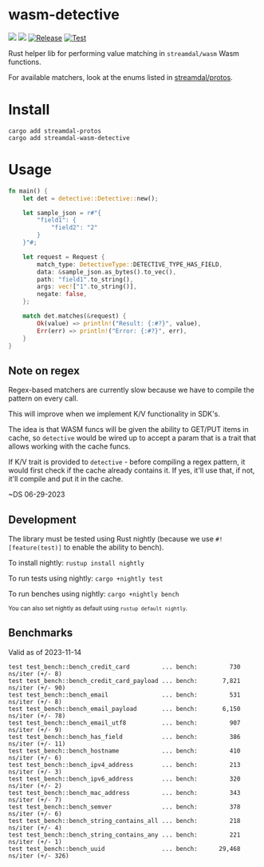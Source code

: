 wasm-detective
================
<a href="https://crates.io/crates/streamdal-wasm-detective/"><img src="https://img.shields.io/crates/v/streamdal-wasm-detective.svg"></a>
<a href="https://docs.rs/streamdal-wasm-detective/"><img src="https://img.shields.io/badge/docs-rustdoc-369"></a>
[![Release](https://github.com/streamdal/wasm-detective/actions/workflows/release.yaml/badge.svg)](https://github.com/streamdal/wasm-detective/actions/workflows/release.yaml)
[![Test](https://github.com/streamdal/wasm-detective/actions/workflows/pr.yaml/badge.svg)](https://github.com/streamdal/wasm-detective/actions/workflows/pr.yaml)

Rust helper lib for performing value matching in `streamdal/wasm` Wasm functions.

For available matchers, look at the enums listed in
[streamdal/protos](https://github.com/streamdal/protos/blob/main/protos/steps/detective.proto).

# Install
```
cargo add streamdal-protos
cargo add streamdal-wasm-detective
```

# Usage
```rust
fn main() {
    let det = detective::Detective::new();

    let sample_json = r#"{
        "field1": {
            "field2": "2"
        }
    }"#;

    let request = Request {
        match_type: DetectiveType::DETECTIVE_TYPE_HAS_FIELD,
        data: &sample_json.as_bytes().to_vec(),
        path: "field1".to_string(),
        args: vec!["1".to_string()],
        negate: false,
    };

    match det.matches(&request) {
        Ok(value) => println!("Result: {:#?}", value),
        Err(err) => println!("Error: {:#?}", err),
    }
}
```

## Note on regex
Regex-based matchers are currently slow because we have to compile the pattern on every call.

This will improve when we implement K/V functionality in SDK's.

The idea is that WASM funcs will be given the ability to GET/PUT items in cache, so `detective` would be wired up to accept a param that is a trait that allows working with the cache funcs.

If K/V trait is provided to `detective` - before compiling a regex pattern, it would first check if the cache already contains it. If yes, it'll use that, if not, it'll compile and put it in the cache.

~DS 06-29-2023

## Development
The library must be tested using Rust nightly (because we use `#![feature(test)]` to enable the ability to bench).

To install nightly: `rustup install nightly`

To run tests using nightly: `cargo +nightly test`

To run benches using nightly: `cargo +nightly bench`

<sub>You can also set nightly as default using `rustup default nightly`.</sub>

## Benchmarks

Valid as of 2023-11-14

```
test test_bench::bench_credit_card         ... bench:         730 ns/iter (+/- 8)
test test_bench::bench_credit_card_payload ... bench:       7,821 ns/iter (+/- 90)
test test_bench::bench_email               ... bench:         531 ns/iter (+/- 8)
test test_bench::bench_email_payload       ... bench:       6,150 ns/iter (+/- 78)
test test_bench::bench_email_utf8          ... bench:         907 ns/iter (+/- 9)
test test_bench::bench_has_field           ... bench:         386 ns/iter (+/- 11)
test test_bench::bench_hostname            ... bench:         410 ns/iter (+/- 6)
test test_bench::bench_ipv4_address        ... bench:         213 ns/iter (+/- 3)
test test_bench::bench_ipv6_address        ... bench:         320 ns/iter (+/- 2)
test test_bench::bench_mac_address         ... bench:         343 ns/iter (+/- 7)
test test_bench::bench_semver              ... bench:         378 ns/iter (+/- 6)
test test_bench::bench_string_contains_all ... bench:         218 ns/iter (+/- 4)
test test_bench::bench_string_contains_any ... bench:         221 ns/iter (+/- 1)
test test_bench::bench_uuid                ... bench:      29,468 ns/iter (+/- 326)
```
